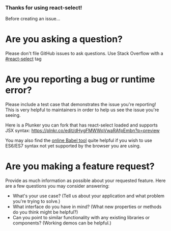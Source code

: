 ### Thanks for using react-select!

Before creating an issue...

# Are you asking a question?

Please don't file GitHub issues to ask questions. Use Stack Overflow with a [#react-select](http://stackoverflow.com/questions/tagged/react-select) tag

# Are you reporting a bug or runtime error?

Please include a test case that demonstrates the issue you're reporting!
This is very helpful to maintainers in order to help us see the issue you're seeing.

Here is a Plunker you can fork that has react-select loaded and supports JSX syntax:
https://plnkr.co/edit/dHygFMWWqVwaRAfpEmbn?p=preview

You may also find the [online Babel tool](https://babeljs.io/repl/) quite helpful if you wish to use ES6/ES7 syntax not yet supported by the browser you are using.

# Are you making a feature request?

Provide as much information as possible about your requested feature. Here are a few questions you may consider answering:

- What's your use case? (Tell us about your application and what problem you're trying to solve.)
- What interface do you have in mind? (What new properties or methods do you think might be helpful?)
- Can you point to similar functionality with any existing libraries or components? (Working demos can be helpful.)

